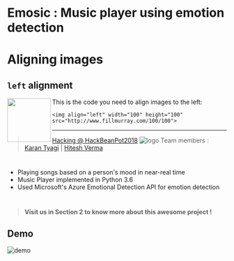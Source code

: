 # Emosic : Music player using emotion detection

# Aligning images

## `left` alignment

<img align="left" width="100" height="100" src="http://www.fillmurray.com/100/100">

This is the code you need to align images to the left:
```
<img align="left" width="100" height="100" src="http://www.fillmurray.com/100/100">
```

---
>  [Hacking @ HackBeanPot2018](https://hackbeanpot.com/) ![logo](https://user-images.githubusercontent.com/24850323/36073983-4287f77a-0f07-11e8-9bb5-e3644e575de6.png)
>  Team members : [Karan Tyagi](https://github.com/KaranTyagi/) | [Hitesh Verma](https://github.com/Hitesh1912/) 
#
* Playing songs based on a person's mood in near-real time
* Music Player implemented in Python 3.6
* Used Microsoft's Azure Emotional Detection API for emotion detection
#
> __Visit us in Section 2 to know more about this awesome project !__
## Demo

![demo](https://user-images.githubusercontent.com/24850323/36073460-ec17a9ec-0efe-11e8-87fa-74e0b761c397.jpg)

